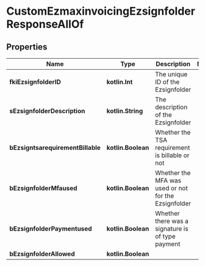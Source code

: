 
# CustomEzmaxinvoicingEzsignfolderResponseAllOf

## Properties
Name | Type | Description | Notes
------------ | ------------- | ------------- | -------------
**fkiEzsignfolderID** | **kotlin.Int** | The unique ID of the Ezsignfolder | 
**sEzsignfolderDescription** | **kotlin.String** | The description of the Ezsignfolder | 
**bEzsigntsarequirementBillable** | **kotlin.Boolean** | Whether the TSA requirement is billable or not | 
**bEzsignfolderMfaused** | **kotlin.Boolean** | Whether the MFA was used or not for the Ezsignfolder | 
**bEzsignfolderPaymentused** | **kotlin.Boolean** | Whether there was a signature is of type payment | 
**bEzsignfolderAllowed** | **kotlin.Boolean** |  | 



